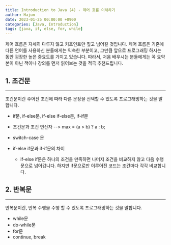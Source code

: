 ```yaml
---
title: Introduction to Java (4) - 제어 흐름 이해하기
author: Hajun
date: 2023-01-25 00:00:00 +0900
categories: [Java, Introduction]
tags: [java, if, else, for, while]
---
```


제어 흐름은 자세히 다루지 않고 키포인트만 짚고 넘어갈 것입니다. 제어 흐름은 기존에 다른 언어를 사용하신 분들에게는 익숙한 부분이고, 그만큼 앞으로 프로그래밍 하시는 동안 굉장한 높은 중요도를 가지고 있습니다. 따라서, 처음 배우시는 분들에게는 꼭 요약본이 아닌 책이나 강의를 먼저 읽어보는 것을 적극 추천드립니다. 

## 1. 조건문
- - - 
조건문이란 주어진 조건에 따라 다른 문장을 선택할 수 있도록 프로그래밍하는 것을 말합니다.
  * if문, if-else문, if-else if-else문, if-if문
  * 조건문과 조건 연산자 --> max = (a > b) ? a : b;
  * switch-case 문

* if-else if문과 if-if문의 차이
  + if-else if문은 하나의 조건을 만족하면 나머지 조건을 비교하지 않고 다음 수행문으로 넘어갑니다. 하지만 if문으로만 이루어진 코드는 조건마다 각각 비교합니다.


## 2. 반복문
- - - 
반복문이란, 반복 수행을 수행 할 수 있도록 프로그래밍하는 것을 말합니다.
  * while문
  * do-while문
  * for문
  * continue, break
